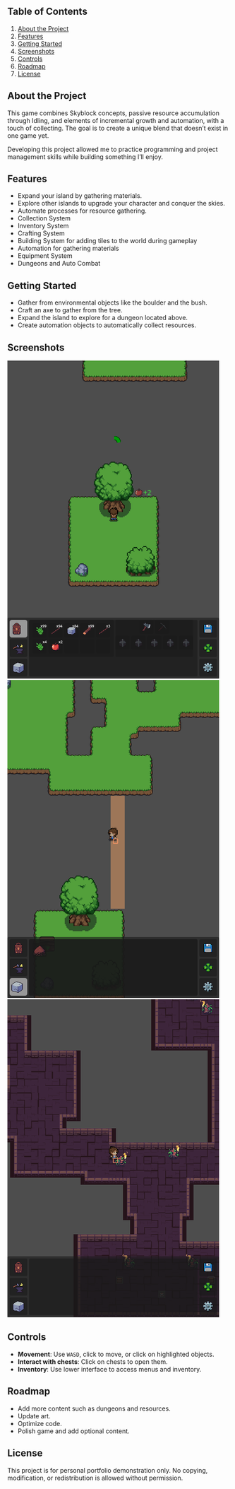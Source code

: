 ## Table of Contents
1. [About the Project](#about-the-project)
2. [Features](#features)
3. [Getting Started](#getting-started)
4. [Screenshots](#screenshots)
5. [Controls](#controls)
6. [Roadmap](#roadmap)
7. [License](#license)

## About the Project
This game combines Skyblock concepts, passive resource accumulation through Idling, and elements of incremental growth and automation, with a touch of collecting. The goal is to create a unique blend that doesn’t exist in one game yet.

Developing this project allowed me to practice programming and project management skills while building something I’ll enjoy.

## Features
- Expand your island by gathering materials.
- Explore other islands to upgrade your character and conquer the skies.
- Automate processes for resource gathering.
- Collection System
- Inventory System
- Crafting System
- Building System for adding tiles to the world during gameplay
- Automation for gathering materials
- Equipment System
- Dungeons and Auto Combat

## Getting Started
- Gather from environmental objects like the boulder and the bush.
- Craft an axe to gather from the tree.
- Expand the island to explore for a dungeon located above.
- Create automation objects to automatically collect resources.

## Screenshots
![Start Area](Common/Screenshots/StartArea.PNG)
![Land Bridge](Common/Screenshots/LandBridge.PNG)
![Dungeon](Common/Screenshots/Dungeon.PNG)

## Controls
- **Movement**: Use `WASD`, click to move, or click on highlighted objects.
- **Interact with chests**: Click on chests to open them.
- **Inventory**: Use lower interface to access menus and inventory.

## Roadmap
- Add more content such as dungeons and resources.
- Update art.
- Optimize code.
- Polish game and add optional content.

## License
This project is for personal portfolio demonstration only. No copying, modification, or redistribution is allowed without permission.
